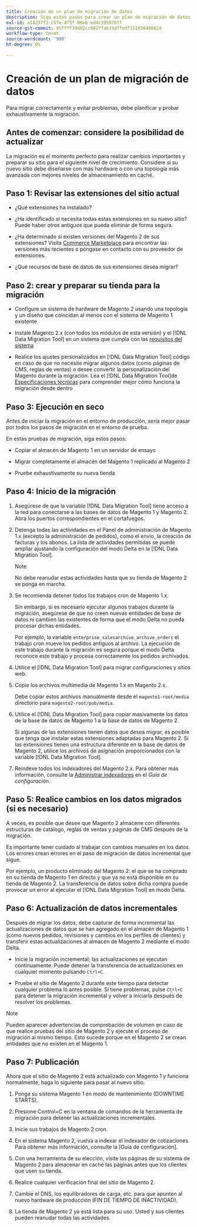 ```yaml
---
title: Creación de un plan de migración de datos
description: Siga estos pasos para crear un plan de migración de datos para garantizar una actualización correcta de Magento 1 a Magento 2.
exl-id: a14237f3-c5fe-4f5f-86eb-ed4c39507bff
source-git-commit: 95ffff39d82cc9027fa633dffedf15193040802d
workflow-type: tm+mt
source-wordcount: '900'
ht-degree: 0%

---
```


# Creación de un plan de migración de datos

Para migrar correctamente y evitar problemas, debe planificar y probar exhaustivamente la migración.

## Antes de comenzar: considere la posibilidad de actualizar

La migración es el momento perfecto para realizar cambios importantes y preparar su sitio para el siguiente nivel de crecimiento. Considere si su nuevo sitio debe diseñarse con más hardware o con una topología más avanzada con mejores niveles de almacenamiento en caché.

## Paso 1: Revisar las extensiones del sitio actual

* ¿Qué extensiones ha instalado?

* ¿Ha identificado si necesita todas estas extensiones en su nuevo sitio? Puede haber otros antiguos que pueda eliminar de forma segura.

* ¿Ha determinado si existen versiones del Magento 2 de sus extensiones? Visita [Commerce Marketplace] para encontrar las versiones más recientes o póngase en contacto con su proveedor de extensiones.

* ¿Qué recursos de base de datos de sus extensiones desea migrar?

## Paso 2: crear y preparar su tienda para la migración

* Configure un sistema de hardware de Magento 2 usando una topología y un diseño que coincidan al menos con el sistema de Magento 1 existente

* Instale Magento 2.x (con todos los módulos de esta versión) y el [!DNL Data Migration Tool] en un sistema que cumpla con las [requisitos del sistema](../../installation/system-requirements.md)

* Realice los ajustes personalizados en [!DNL Data Migration Tool] código en caso de que no necesite migrar algunos datos (como páginas de CMS, reglas de ventas) o desee convertir la personalización del Magento durante la migración. Lea el [!DNL Data Migration Tool]de [Especificaciones técnicas](technical-specification.md) para comprender mejor cómo funciona la migración desde dentro

## Paso 3: Ejecución en seco

Antes de iniciar la migración en el entorno de producción, sería mejor pasar por todos los pasos de migración en el entorno de prueba.

En estas pruebas de migración, siga estos pasos:

* Copiar el almacén de Magento 1 en un servidor de ensayo

* Migrar completamente el almacén del Magento 1 replicado al Magento 2

* Pruebe exhaustivamente su nueva tienda

## Paso 4: Inicio de la migración

1. Asegúrese de que la variable [!DNL Data Migration Tool] tiene acceso a la red para conectarse a las bases de datos de Magento 1 y Magento 2. Abra los puertos correspondientes en el cortafuegos.

1. Detenga todas las actividades en el Panel de administración de Magento 1.x (excepto la administración de pedidos), como el envío, la creación de facturas y los abonos. La lista de actividades permitidas se puede ampliar ajustando la configuración del modo Delta en la [!DNL Data Migration Tool].

   >[!NOTE]
   >
   >No debe reanudar estas actividades hasta que su tienda de Magento 2 se ponga en marcha.

1. Se recomienda detener todos los trabajos cron de Magento 1.x.

   Sin embargo, si es necesario ejecutar algunos trabajos durante la migración, asegúrese de que no creen nuevas entidades de base de datos ni cambien las existentes de forma que el modo Delta no pueda procesar dichas entidades.

   Por ejemplo, la variable `enterprise_salesarchive_archive_orders` el trabajo cron mueve los pedidos antiguos al archivo. La ejecución de este trabajo durante la migración es segura porque el modo Delta reconoce este trabajo y procesa correctamente los pedidos archivados.

1. Utilice el [!DNL Data Migration Tool] para migrar configuraciones y sitios web.

1. Copie los archivos multimedia de Magento 1.x en Magento 2.x.

   Debe copiar estos archivos manualmente desde el `magento1-root/media` directorio para `magento2-root/pub/media`.

1. Utilice el [!DNL Data Migration Tool] para copiar masivamente los datos de la base de datos de Magento 1 a la base de datos de Magento 2.

   Si algunas de las extensiones tienen datos que desea migrar, es posible que tenga que instalar estas extensiones adaptadas para Magento 2. Si las extensiones tienen una estructura diferente en la base de datos de Magento 2, utilice los archivos de asignación proporcionados con la variable [!DNL Data Migration Tool].

1. Reindexe todos los indexadores del Magento 2.x. Para obtener más información, consulte la [Administrar indexadores](../../configuration/cli/manage-indexers.md) en el _Guía de configuración_.

## Paso 5: Realice cambios en los datos migrados (si es necesario)

A veces, es posible que desee que Magento 2 almacene con diferentes estructuras de catálogo, reglas de ventas y páginas de CMS después de la migración.

Es importante tener cuidado al trabajar con cambios manuales en los datos. Los errores crean errores en el paso de migración de datos incremental que sigue.

Por ejemplo, un producto eliminado del Magento 2: el que se ha comprado en su tienda de Magento 1 en directo y que ya no está disponible en su tienda de Magento 2. La transferencia de datos sobre dicha compra puede provocar un error al ejecutar el [!DNL Data Migration Tool] en modo Delta.

## Paso 6: Actualización de datos incrementales

Después de migrar los datos, debe capturar de forma incremental las actualizaciones de datos que se han agregado en el almacén de Magento 1 (como nuevos pedidos, revisiones y cambios en los perfiles de clientes) y transferir estas actualizaciones al almacén de Magento 2 mediante el modo Delta.

* Inicie la migración incremental; las actualizaciones se ejecutan continuamente. Puede detener la transferencia de actualizaciones en cualquier momento pulsando `Ctrl+C`.

* Pruebe el sitio de Magento 2 durante este tiempo para detectar cualquier problema lo antes posible. Si tiene problemas, pulse `Ctrl+C` para detener la migración incremental y volver a iniciarla después de resolver los problemas.

>[!NOTE]
>
>Pueden aparecer advertencias de comprobación de volumen en caso de que realice pruebas del sitio de Magento 2 y ejecute el proceso de migración al mismo tiempo. Esto sucede porque en el Magento 2 se crean entidades que no existen en el Magento 1.

## Paso 7: Publicación

Ahora que el sitio de Magento 2 está actualizado con Magento 1 y funciona normalmente, haga lo siguiente para pasar al nuevo sitio:

1. Ponga su sistema Magento 1 en modo de mantenimiento (DOWNTIME STARTS).

1. Presione Control+C en la ventana de comandos de la herramienta de migración para detener las actualizaciones incrementales.

1. Inicie sus trabajos de Magento 2 cron.

1. En el sistema Magento 2, vuelva a indexar el indexador de cotizaciones. Para obtener más información, consulte la [Guía de configuración].

1. Con una herramienta de su elección, visite las páginas de su sistema de Magento 2 para almacenar en caché las páginas antes que los clientes que usen su tienda.

1. Realice cualquier verificación final del sitio de Magento 2.

1. Cambie el DNS, los equilibradores de carga, etc. para que apunten al nuevo hardware de producción (FIN DE TIEMPO DE INACTIVIDAD).

1. La tienda de Magento 2 ya está lista para su uso. Usted y sus clientes pueden reanudar todas las actividades.

<!-- LINK ADDRESSES -->

[Commerce Marketplace]: https://marketplace.magento.com
